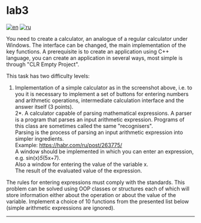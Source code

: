 # lab3
[![en](https://img.shields.io/badge/lang-en-red.svg)](https://github.com/nikolay2022/sem3_c-/blob/main/lab3/README.md)
[![ru](https://img.shields.io/badge/lang-ru-green.svg)](https://github.com/nikolay2022/sem3_c-/blob/main/lab3/README.ru.md)

You need to create a calculator, an analogue of a regular calculator
under Windows. The interface can be changed, the main implementation of the key
functions. A prerequisite is to create an application using
C++ language, you can create an application in several ways, most
simple is through "CLR Empty Project".

This task has two difficulty levels: </br>
1. Implementation of a simple calculator as in the screenshot above, i.e. to you
it is necessary to implement a set of buttons for entering numbers and arithmetic
operations, intermediate calculation interface and the answer itself (3 points). </br>
2*. A calculator capable of parsing mathematical expressions.
A parser is a program that parses an input arithmetic
expression. Programs of this class are sometimes called the same
"recognisers".</br>
Parsing is the process of parsing an input arithmetic expression into
simpler ingredients.</br>
Example: https://habr.com/ru/post/263775/</br>
A window should be implemented in which you can enter an expression,
e.g. sin(x)*5*(5x+7).</br>
Also a window for entering the value of the variable x.</br>
The result of the evaluated value of the expression.</br>

The rules for entering expressions must comply with the standards.
This problem can be solved using OOP classes or structures
each of which will store information either about the operation or about
the value of the variable. Implement a choice of 10 functions from the presented
list below (simple arithmetic expressions are ignored).

---
